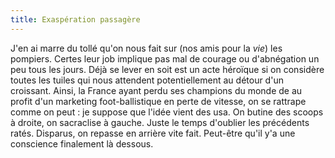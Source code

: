 ```yaml
---
title: Exaspération passagère
---
```


J'en ai marre du tollé qu'on nous fait sur (nos amis pour la _vie_) les
pompiers. Certes leur job implique pas mal de courage ou d'abnégation un peu
tous les jours. Déjà se lever en soit est un acte héroïque si on considère
toutes les tuiles qui nous attendent potentiellement au détour d'un croissant.
Ainsi, la France ayant perdu ses champions du monde de au profit d'un
marketing foot-ballistique en perte de vitesse, on se rattrape comme on peut :
je suppose que l'idée vient des usa. On butine des scoops à droite, on
sacraclise à gauche. Juste le temps d'oublier les précédents ratés. Disparus,
on repasse en arrière vite fait. Peut-être qu'il y'a une conscience finalement
là dessous.

